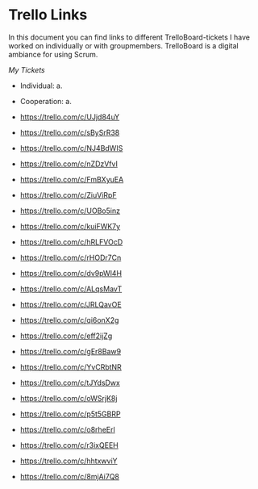 # Trello Links
In this document you can find links to different TrelloBoard-tickets I have worked on individually or with groupmembers.
TrelloBoard is a digital ambiance for using Scrum.

_My Tickets_
- Individual:
a.
- Cooperation:
a.

- https://trello.com/c/UJjd84uY
- https://trello.com/c/sBySrR38
- https://trello.com/c/NJ4BdWIS
- https://trello.com/c/nZDzVfvI
- https://trello.com/c/FmBXyuEA
- https://trello.com/c/ZiuViRpF
- https://trello.com/c/UOBo5inz
- https://trello.com/c/kuiFWK7y
- https://trello.com/c/hRLFVOcD
- https://trello.com/c/rHODr7Cn
- https://trello.com/c/dv9pWl4H
- https://trello.com/c/ALqsMavT
- https://trello.com/c/JRLQavOE
- https://trello.com/c/qi6onX2g
- https://trello.com/c/eff2ijZg
- https://trello.com/c/gEr8Baw9
- https://trello.com/c/YvCRbtNR
- https://trello.com/c/tJYdsDwx
- https://trello.com/c/oWSrjK8j
- https://trello.com/c/p5t5GBRP
- https://trello.com/c/o8rheErl
- https://trello.com/c/r3ixQEEH
- https://trello.com/c/hhtxwviY
- https://trello.com/c/8mjAi7Q8

